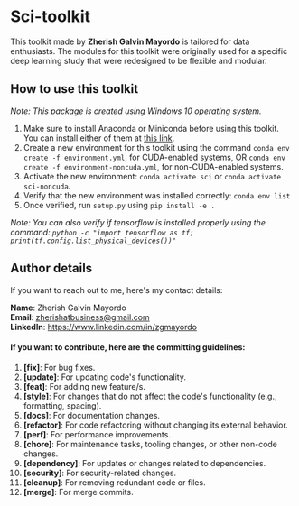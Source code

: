 # Sci-toolkit

This toolkit made by **Zherish Galvin Mayordo** is tailored for data enthusiasts. The modules for this toolkit were originally used for a specific deep learning study that were redesigned to be flexible and modular.

## How to use this toolkit

_Note: This package is created using Windows 10 operating system._

1. Make sure to install Anaconda or Miniconda before using this toolkit. You can install either of them at [this link](https://www.anaconda.com/).
2. Create a new environment for this toolkit using the command `conda env create -f environment.yml`, for CUDA-enabled systems, OR `conda env create -f environment-noncuda.yml`, for non-CUDA-enabled systems.
3. Activate the new environment: `conda activate sci` or `conda activate sci-noncuda`.
4. Verify that the new environment was installed correctly: `conda env list`
5. Once verified, run `setup.py` using `pip install -e .`

_Note: You can also verify if tensorflow is installed properly using the command: `python -c "import tensorflow as tf; print(tf.config.list_physical_devices())"`_

## Author details

If you want to reach out to me, here's my contact details:

**Name**: Zherish Galvin Mayordo <br>
**Email**: zherishatbusiness@gmail.com <br>
**LinkedIn**: https://www.linkedin.com/in/zgmayordo <br>

#### If you want to contribute, here are the committing guidelines:

1. **[fix]**: For bug fixes.
2. **[update]**: For updating code's functionality.
3. **[feat]**: For adding new feature/s.
4. **[style]**: For changes that do not affect the code's functionality (e.g., formatting, spacing).
5. **[docs]**: For documentation changes.
6. **[refactor]**: For code refactoring without changing its external behavior.
7. **[perf]**: For performance improvements.
8. **[chore]**: For maintenance tasks, tooling changes, or other non-code changes.
9. **[dependency]**: For updates or changes related to dependencies.
10. **[security]**: For security-related changes.
11. **[cleanup]**: For removing redundant code or files.
12. **[merge]**: For merge commits.
